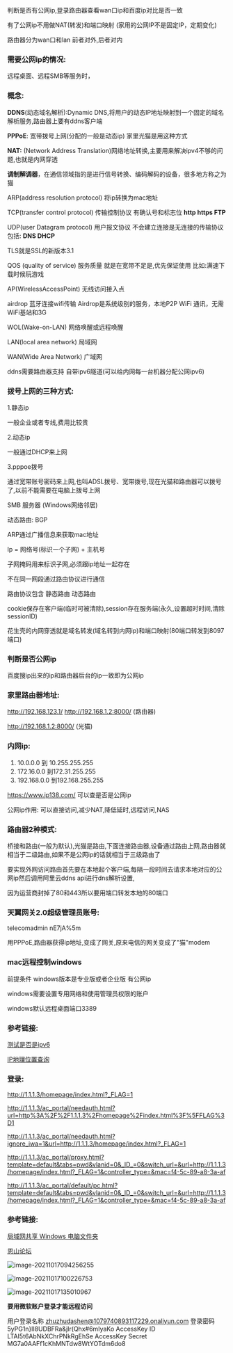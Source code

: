判断是否有公网ip,登录路由器查看wan口ip和百度ip对比是否一致

有了公网ip不用做NAT(转发)和端口映射 (家用的公网IP不是固定IP，定期变化)

路由器分为wan口和lan 前者对外,后者对内

### 需要公网ip的情况:

远程桌面、远程SMB等服务时，

### 概念:

**DDNS**(动态域名解析):Dynamic DNS,将用户的动态IP地址映射到一个固定的域名解析服务,路由器上要有ddns客户端

**PPPoE**: 宽带拨号上网(分配的一般是动态ip) 家里光猫是用这种方式

**NAT:**   (Network Address Translation)网络地址转换,主要用来解决ipv4不够的问题,也就是内网穿透

**调制解调器**，在通信领域指的是进行信号转换、编码解码的设备，很多地方称之为猫

ARP(address resolution protocol)  将ip转换为mac地址

TCP(transfer control protocol) 传输控制协议  有确认号和标志位 **http https FTP**

UDP(user Datagram protocol) 用户报文协议  不会建立连接是无连接的传输协议 包括: **DNS DHCP**

TLS就是SSL的新版本3.1

QOS (quality of service) 服务质量 就是在宽带不足是,优先保证使用 比如:满速下载时候玩游戏

AP(WirelessAccessPoint)  无线访问接入点

airdrop 蓝牙连接wifi传输   Airdrop是系统级别的服务，本地P2P WiFi 通讯，无需WiFi基站和3G

WOL(Wake-on-LAN) 网络唤醒或远程唤醒

LAN(local area network)  局域网

WAN(Wide Area Network)  广域网



ddns需要路由器支持 自带ipv6隧道(可以给内网每一台机器分配公网ipv6)



### 拨号上网的三种方式:

1.静态ip

一般企业或者专线,费用比较贵

2.动态ip

一般通过DHCP来上网

3.pppoe拨号

通过宽带账号密码来上网,也叫ADSL拨号、宽带拨号,现在光猫和路由器可以拨号了,以前不能需要在电脑上拨号上网







SMB 服务器 (Windows网络邻居)



动态路由: BGP

ARP通过广播信息来获取mac地址

Ip = 网络号(标识一个子网) + 主机号

子网掩码用来标识子网,必须跟ip地址一起存在



不在同一网段通过路由协议进行通信

路由协议包含 静态路由  动态路由



cookie保存在客户端(临时可被清除),session存在服务端(永久,设置超时时间,清除sessionID)

花生壳的内网穿透就是域名转发(域名转到内网ip)和端口映射(80端口转发到8097端口)



### 判断是否公网ip

百度搜ip出来的ip和路由器后台的ip一致即为公网ip



### 家里路由器地址:

http://192.168.123.1/    http://192.168.1.2:8000/  (路由器)

http://192.168.1.2:8000/  (光猫)



### 内网ip:

1. 10.0.0.0 到 10.255.255.255
2. 172.16.0.0 到172.31.255.255
3. 192.168.0.0 到192.168.255.255



https://www.ip138.com/ 可以查是否是公网ip



公网ip作用:  可以直接访问,减少NAT,降低延时,远程访问,NAS

### 路由器2种模式:

桥接和路由(一般为默认),光猫是路由,下面连接路由器,设备通过路由上网,路由器就相当于二级路由,如果不是公网ip的话就相当于三级路由了



要实现外网访问路由首先要在本地起个客户端,每隔一段时间去请求本地对应的公网ip然后调用阿里云ddns api进行dns解析设置,

因为运营商封掉了80和443所以要用端口转发本地的80端口

### 天翼网关2.0超级管理员账号:

telecomadmin      nE7jA%5m



用PPPoE,路由器获得ip地址,变成了网关,原来电信的网关变成了"猫"modem



### mac远程控制windows

前提条件   windows版本是专业版或者企业版  有公网ip  

windows需要设置专用网络和使用管理员权限的账户

windows默认远程桌面端口3389

### 参考链接:

[测试是否是ipv6](http://test-ipv6.com/)

[IP地理位置查询](https://ipstack.com/)





### 登录:



http://1.1.1.3/homepage/index.html?_FLAG=1



http://1.1.1.3/ac_portal/needauth.html?url=http%3A%2F%2F1.1.1.3%2Fhomepage%2Findex.html%3F%5FFLAG%3D1



http://1.1.1.3/ac_portal/needauth.html?ignore_iwa=1&url=http://1.1.1.3/homepage/index.html?_FLAG=1



http://1.1.1.3/ac_portal/proxy.html?template=default&tabs=pwd&vlanid=0&_ID_=0&switch_url=&url=http://1.1.1.3/homepage/index.html?_FLAG=1&controller_type=&mac=f4-5c-89-a8-3a-af



http://1.1.1.3/ac_portal/default/pc.html?template=default&tabs=pwd&vlanid=0&_ID_=0&switch_url=&url=http://1.1.1.3/homepage/index.html?_FLAG=1&controller_type=&mac=f4-5c-89-a8-3a-af



### 参考链接:

[局域网共享 Windows 电脑文件夹](https://zhuanlan.zhihu.com/p/43391739)

[恩山论坛](https://www.right.com.cn/forum/)



![image-20211017094256255](https://gitee.com/zyzcode/gitee-pic/raw/master/image-20211017094256255.png)



![image-20211017100226753](https://gitee.com/zyzcode/gitee-pic/raw/master/image-20211017100226753.png)





![image-20211017135010967](https://gitee.com/zyzcode/gitee-pic/raw/master/image-20211017135010967.png)



**要用微软账户登录才能远程访问**

用户登录名称 zhuzhudashen@1079740893117229.onaliyun.com
登录密码 5yPG1n}lI8UDBFRa&jIr(Qhx#6mIyaKo
AccessKey ID LTAI5t6AbNkXChrPNkRgEhSe
AccessKey Secret MG7a0AAFf1cKhMNTdw8WtYOTdm6do8